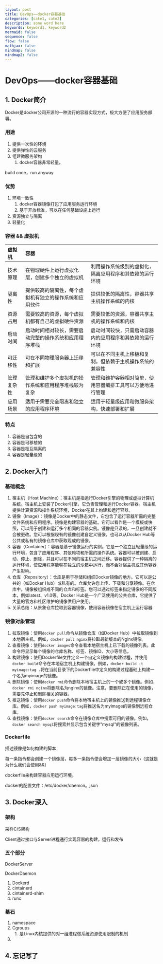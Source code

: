 ```yaml
---
layout: post
title: DevOps——docker容器基础
categories: [cate1, cate2]
description: some word here
keywords: keyword1, keyword2
mermaid: false
sequence: false
flow: false
mathjax: false
mindmap: false
mindmap2: false
---
```


# DevOps——docker容器基础

## 1. Docker简介

Docker是docker公司开源的一种流行的容器实现方式，极大方便了应用服务部署。

### 用途

1. 提供一次性的环境
2. 提供弹性的云服务
3. 组建微服务架构
   1. docker容器非常轻量。

build once，run anyway

### 优势

1. 环境一致性
   1. docker容器镜像打包了应用服务运行环境
   2. 基于开放标准，可以在任何基础设施上运行
2. 资源独立与隔离
3. 轻量化

### 容器 && 虚拟机

| 虚拟机     | 容器                                                   |                                                            |
| :--------- | :----------------------------------------------------- | ---------------------------------------------------------- |
| 技术原理   | 在物理硬件上运行虚拟化层，创建多个独立的虚拟机         | 利用操作系统级别的虚拟化，隔离应用程序和其依赖的运行环境   |
| 隔离性     | 提供较高的隔离性，每个虚拟机有独立的操作系统和应用软件 | 提供较低的隔离性，容器共享主机操作系统的内核               |
| 资源占用   | 需要较高的资源，每个虚拟机都有自己的虚拟硬件资源       | 需要较低的资源，容器共享主机的操作系统和内核               |
| 启动时间   | 启动时间相对较长，需要启动完整的操作系统和应用程序堆栈 | 启动时间较快，只需启动容器内的应用程序和其依赖的运行环境   |
| 可迁移性   | 可在不同物理服务器上迁移和扩展                         | 可以在不同主机上移植和复制，但依赖于主机操作系统的兼容性   |
| 管理复杂性 | 管理和维护多个虚拟机的操作系统和应用程序堆栈较为复杂   | 管理和维护容器相对简单，使用容器编排工具可以方便地进行管理 |
| 应用场景   | 适用于需要完全隔离和独立的应用程序环境                 | 适用于轻量级应用和微服务架构，快速部署和扩展               |

### 特点

1. 容器是自包含的
2. 容器是可移植的
3. 容器是相互隔离的
4. 容器是轻量级的

## 2. Docker入门

### 基础概念

1. 宿主机（Host Machine）：宿主机是指运行Docker引擎的物理或虚拟计算机系统。宿主机上安装了Docker引擎，它负责管理和运行Docker容器。宿主机提供计算资源和操作系统环境，Docker在其上构建和运行容器。
2. 镜像（Image）：镜像是Docker中的静态文件，它包含了运行容器所需的完整文件系统和应用程序。镜像是构建容器的基础。它可以看作是一个模板或快照，可以用于创建和运行多个相同的容器实例。镜像是只读的，一旦创建就不会被更改。您可以根据现有的镜像创建自定义镜像，也可以从Docker Hub等公共或私有的镜像仓库中获取现成的镜像。
3. 容器（Container）：容器是基于镜像运行的实例。它是一个独立且轻量级的运行环境，包含了应用程序、其依赖项和所需的操作系统。容器可以被创建、启动、停止、删除，并且可以在不同的宿主机之间迁移。容器提供了一种隔离的运行环境，使应用程序能够在独立的沙箱中运行，而不会对宿主机或其他容器产生影响。
4. 仓库（Repository）：仓库是用于存储和组织Docker镜像的地方。它可以是公共的（如Docker Hub）或私有的。仓库允许您上传、下载和分享镜像。在仓库中，镜像被组织成不同的仓库和标签。您可以通过标签来指定镜像的不同版本，例如latest、v1.0等。Docker Hub是一个广泛使用的公共仓库，它提供了大量的官方和社区维护的镜像供用户使用。
5. 关系总结：从景象仓库拉取到容器镜像，使用容器镜像在宿主机上运行容器

### 镜像对象管理

1. 拉取镜像：使用`docker pull`命令从镜像仓库（如Docker Hub）中拉取镜像到本地宿主机。例如，`docker pull nginx`将拉取最新版本的Nginx镜像。
2. 查看镜像：使用`docker images`命令查看本地宿主机上已下载的镜像列表。此命令将显示每个镜像的仓库名称、标签、镜像ID、大小等信息。
3. 构建镜像：使用Dockerfile文件定义一个自定义镜像的构建过程，并使用`docker build`命令在本地宿主机上构建镜像。例如，`docker build -t myimage:tag .`将在当前目录下的Dockerfile中定义的构建过程基础上构建一个名为myimage的镜像。
4. 删除镜像：使用`docker rmi`命令删除本地宿主机上的一个或多个镜像。例如，`docker rmi nginx`将删除名为nginx的镜像。注意，要删除正在使用的镜像，需要先停止和删除相关的容器。
5. 推送镜像：使用`docker push`命令将本地宿主机上的镜像推送到远程镜像仓库。例如，`docker push myimage:tag`将推送名为myimage的镜像到远程仓库。
6. 查找镜像：使用`docker search`命令在镜像仓库中搜索可用的镜像。例如，`docker search mysql`将搜索并显示包含关键字"mysql"的镜像列表。

### Dockerfile

描述镜像是如何构建的脚本

每一条指令都会创建一个镜像层，每多一条指令便会增加一层镜像的大小（这就是为什么我们会使用&&）

dockerfile来构建容器应用运行环境。

docker的配置文件：/etc/docker/daemon。json

## 3. Docker深入

### 架构

采样C/S架构

Client通过接口与Server进程通行实现容器的构建，运行和发布

### 五个部分

DockerServer

DockerDaemon

1. Dockerd
2. cintainerd
3. cintainerd-shim
4. runc

### 基石

1. namespace
2. Cgroups
   1. 是Linux内核提供的对一组进程做系统资源使用限制的机制
3. 

## 4. 忘记写了
